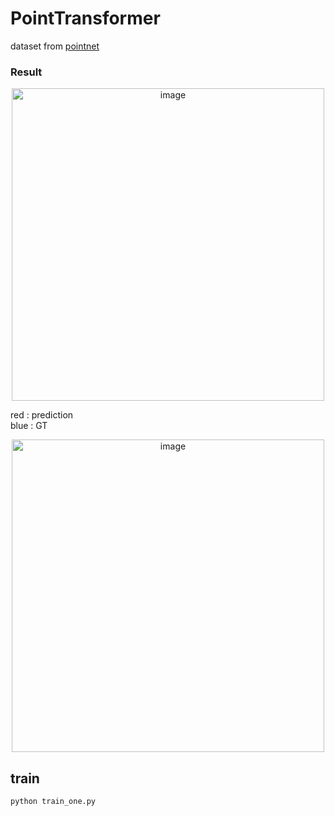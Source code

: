 # PointTransformer

dataset from [pointnet](https://github.com/KAIST-Visual-AI-Group/CS479-Assignment_1)

### Result
<div style="text-align: center;">
    <img src="https://github.com/user-attachments/assets/c0a76884-a6b6-4212-b5cf-aeca6b16022b" alt="image" width="500"/>
</div>

red : prediction \
blue : GT

<div style="text-align: center;">
    <img src="https://github.com/user-attachments/assets/2e1ceb61-bdd4-4886-8eac-cb7ce9da0ffa" alt="image" width="500"/>
</div>

## train
```bash
python train_one.py
```
